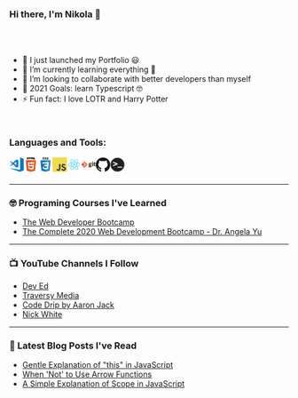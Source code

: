 ### Hi there, I'm Nikola  👋
<br />
<br />

- 🔭 I just launched my Portfolio 😃
- 🌱 I’m currently learning everything 🤣
- 👯 I’m looking to collaborate with better developers than myself
- 🥅 2021 Goals: learn Typescript 🤓
- ⚡ Fun fact: I love LOTR and Harry Potter 
<br />

### Languages and Tools:

<img align="left" alt="Visual Studio Code" width="26px" src="https://raw.githubusercontent.com/github/explore/80688e429a7d4ef2fca1e82350fe8e3517d3494d/topics/visual-studio-code/visual-studio-code.png" />
<img align="left" alt="HTML5" width="26px" src="https://raw.githubusercontent.com/github/explore/80688e429a7d4ef2fca1e82350fe8e3517d3494d/topics/html/html.png" />
<img align="left" alt="CSS3" width="26px" src="https://raw.githubusercontent.com/github/explore/80688e429a7d4ef2fca1e82350fe8e3517d3494d/topics/css/css.png" />
<img align="left" alt="JavaScript" width="26px" src="https://raw.githubusercontent.com/github/explore/80688e429a7d4ef2fca1e82350fe8e3517d3494d/topics/javascript/javascript.png" />
<img align="left" alt="React" width="26px" src="https://raw.githubusercontent.com/github/explore/80688e429a7d4ef2fca1e82350fe8e3517d3494d/topics/react/react.png" />
<img align="left" alt="Git" width="26px" src="https://raw.githubusercontent.com/github/explore/80688e429a7d4ef2fca1e82350fe8e3517d3494d/topics/git/git.png" />
<img align="left" alt="GitHub" width="26px" src="https://raw.githubusercontent.com/github/explore/78df643247d429f6cc873026c0622819ad797942/topics/github/github.png" />
<img align="left" alt="Terminal" width="26px" src="https://raw.githubusercontent.com/github/explore/80688e429a7d4ef2fca1e82350fe8e3517d3494d/topics/terminal/terminal.png" />

<br />
<br />

---

### 🤓 Programing Courses I've Learned

<!-- COURSES:START -->
- [The Web Developer Bootcamp](https://www.udemy.com/course/the-web-developer-bootcamp/)
- [The Complete 2020 Web Development Bootcamp - Dr. Angela Yu ](https://www.udemy.com/course/the-complete-web-development-bootcamp/)
<!-- COURSES:END -->

---

### 📺 YouTube Channels I Follow

<!-- YOUTUBE:START -->
- [Dev Ed ](https://www.youtube.com/channel/UClb90NQQcskPUGDIXsQEz5Q)
- [Traversy Media](https://www.youtube.com/user/TechGuyWeb)
- [Code Drip by Aaron Jack](https://www.youtube.com/c/CodeDrip/videos)
- [Nick White](https://www.youtube.com/channel/UC1fLEeYICmo3O9cUsqIi7HA) 

<!-- YOUTUBE:END -->

---

### 📕 Latest Blog Posts I've Read

<!-- BLOG-POST-LIST:START -->
- [Gentle Explanation of "this" in JavaScript](https://dmitripavlutin.com/gentle-explanation-of-this-in-javascript/)
- [When 'Not' to Use Arrow Functions](https://dmitripavlutin.com/when-not-to-use-arrow-functions-in-javascript/)
- [A Simple Explanation of Scope in JavaScript](https://dmitripavlutin.com/javascript-scope/)
<!-- BLOG-POST-LIST:END -->
